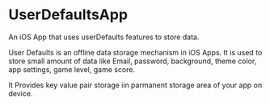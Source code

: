 # UserDefaultsApp
An iOS App that uses userDefaults features to store data.

User Defaults is an offline data storage mechanism in iOS Apps. It is used to store small amount of data like Email, password, background, theme color, app settings, game level, game score.

It Provides key value pair storage iin parmanent storage area of your app on device.
